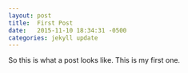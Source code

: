 ```yaml
---
layout: post
title:  First Post
date:   2015-11-10 18:34:31 -0500
categories: jekyll update
---
```


So this is what a post looks like.  This is my first one.